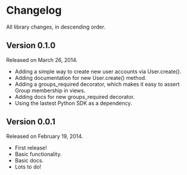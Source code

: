 # Changelog

All library changes, in descending order.


## Version 0.1.0

Released on March 26, 2014.

- Adding a simple way to create new user accounts via User.create().
- Adding documentation for new User.create() method.
- Adding a groups_required decorator, which makes it easy to assert Group
  membership in views.
- Adding docs for new groups_required decorator.
- Using the lastest Python SDK as a dependency.


## Version 0.0.1

Released on February 19, 2014.

- First release!
- Basic functionality.
- Basic docs.
- Lots to do!
